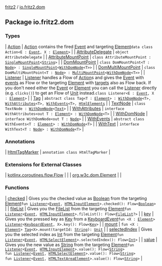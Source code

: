 [fritz2](../index.md) / [io.fritz2.dom](./index.md)

## Package io.fritz2.dom

### Types

| [Action](-action/index.md) | [Action](-action/index.md) contains the fired [Event](https://kotlinlang.org/api/latest/jvm/stdlib/org.w3c.dom.events/-event/index.html) and targeting [Element](https://kotlinlang.org/api/latest/jvm/stdlib/org.w3c.dom/-element/index.html)`data class Action<E : `[`Event`](https://kotlinlang.org/api/latest/jvm/stdlib/org.w3c.dom.events/-event/index.html)`, X : `[`Element`](https://kotlinlang.org/api/latest/jvm/stdlib/org.w3c.dom/-element/index.html)`>` |
| [AttributeDelegate](-attribute-delegate/index.md) | `object AttributeDelegate` |
| [AttributeMountPoint](-attribute-mount-point/index.md) | `class AttributeMountPoint : `[`SingleMountPoint`](../io.fritz2.binding/-single-mount-point/index.md)`<`[`String`](https://kotlinlang.org/api/latest/jvm/stdlib/kotlin/-string/index.html)`>` |
| [DomMountPoint](-dom-mount-point/index.md) | `class DomMountPoint<T : `[`Node`](https://kotlinlang.org/api/latest/jvm/stdlib/org.w3c.dom/-node/index.html)`> : `[`SingleMountPoint`](../io.fritz2.binding/-single-mount-point/index.md)`<`[`WithDomNode`](-with-dom-node/index.md)`<T>>` |
| [DomMultiMountPoint](-dom-multi-mount-point/index.md) | `class DomMultiMountPoint<T : `[`Node`](https://kotlinlang.org/api/latest/jvm/stdlib/org.w3c.dom/-node/index.html)`> : `[`MultiMountPoint`](../io.fritz2.binding/-multi-mount-point/index.md)`<`[`WithDomNode`](-with-dom-node/index.md)`<T>>` |
| [Listener](-listener/index.md) | [Listener](-listener/index.md) handles a Flow of [Action](-action/index.md)s and gives the [Event](https://kotlinlang.org/api/latest/jvm/stdlib/org.w3c.dom.events/-event/index.html) with [events](-listener/events.md) as Flow or the targeting [Element](https://kotlinlang.org/api/latest/jvm/stdlib/org.w3c.dom/-element/index.html) with [targets](-listener/targets.md) also as Flow back. If you don't need either the [Event](https://kotlinlang.org/api/latest/jvm/stdlib/org.w3c.dom.events/-event/index.html) or [Element](https://kotlinlang.org/api/latest/jvm/stdlib/org.w3c.dom/-element/index.html) you can call the [Listener](-listener/index.md) directly (e.g. `clicks()`) to get an Flow of [Unit](https://kotlinlang.org/api/latest/jvm/stdlib/kotlin/-unit/index.html) instead.`class Listener<E : `[`Event`](https://kotlinlang.org/api/latest/jvm/stdlib/org.w3c.dom.events/-event/index.html)`, X : `[`Element`](https://kotlinlang.org/api/latest/jvm/stdlib/org.w3c.dom/-element/index.html)`>` |
| [Tag](-tag/index.md) | `abstract class Tag<T : `[`Element`](https://kotlinlang.org/api/latest/jvm/stdlib/org.w3c.dom/-element/index.html)`> : `[`WithDomNode`](-with-dom-node/index.md)`<T>, `[`WithAttributes`](-with-attributes/index.md)`<T>, `[`WithEvents`](-with-events/index.md)`<T>, `[`HtmlElements`](../io.fritz2.dom.html/-html-elements/index.md) |
| [TextNode](-text-node/index.md) | `class TextNode : `[`WithDomNode`](-with-dom-node/index.md)`<`[`Text`](https://kotlinlang.org/api/latest/jvm/stdlib/org.w3c.dom/-text/index.html)`>` |
| [WithAttributes](-with-attributes/index.md) | `interface WithAttributes<out T : `[`Element`](https://kotlinlang.org/api/latest/jvm/stdlib/org.w3c.dom/-element/index.html)`> : `[`WithDomNode`](-with-dom-node/index.md)`<T>` |
| [WithDomNode](-with-dom-node/index.md) | `interface WithDomNode<out T : `[`Node`](https://kotlinlang.org/api/latest/jvm/stdlib/org.w3c.dom/-node/index.html)`>` |
| [WithEvents](-with-events/index.md) | `abstract class WithEvents<T : `[`Element`](https://kotlinlang.org/api/latest/jvm/stdlib/org.w3c.dom/-element/index.html)`> : `[`WithDomNode`](-with-dom-node/index.md)`<T>` |
| [WithText](-with-text/index.md) | `interface WithText<T : `[`Node`](https://kotlinlang.org/api/latest/jvm/stdlib/org.w3c.dom/-node/index.html)`> : `[`WithDomNode`](-with-dom-node/index.md)`<T>` |

### Annotations

| [HtmlTagMarker](-html-tag-marker/index.md) | `annotation class HtmlTagMarker` |

### Extensions for External Classes

| [kotlinx.coroutines.flow.Flow](kotlinx.coroutines.flow.-flow/index.md) |  |
| [org.w3c.dom.Element](org.w3c.dom.-element/index.md) |  |

### Functions

| [checked](checked.md) | Gives you the checked value as [Boolean](https://kotlinlang.org/api/latest/jvm/stdlib/kotlin/-boolean/index.html) from the targeting [Element](https://kotlinlang.org/api/latest/jvm/stdlib/org.w3c.dom/-element/index.html)`fun `[`Listener`](-listener/index.md)`<`[`Event`](https://kotlinlang.org/api/latest/jvm/stdlib/org.w3c.dom.events/-event/index.html)`, `[`HTMLInputElement`](https://kotlinlang.org/api/latest/jvm/stdlib/org.w3c.dom/-h-t-m-l-input-element/index.html)`>.checked(): Flow<`[`Boolean`](https://kotlinlang.org/api/latest/jvm/stdlib/kotlin/-boolean/index.html)`>` |
| [fileList](file-list.md) | Gives you the [FileList](https://kotlinlang.org/api/latest/jvm/stdlib/org.w3c.files/-file-list/index.html) from the targeting [Element](https://kotlinlang.org/api/latest/jvm/stdlib/org.w3c.dom/-element/index.html)`fun `[`Listener`](-listener/index.md)`<`[`Event`](https://kotlinlang.org/api/latest/jvm/stdlib/org.w3c.dom.events/-event/index.html)`, `[`HTMLInputElement`](https://kotlinlang.org/api/latest/jvm/stdlib/org.w3c.dom/-h-t-m-l-input-element/index.html)`>.fileList(): Flow<`[`FileList`](https://kotlinlang.org/api/latest/jvm/stdlib/org.w3c.files/-file-list/index.html)`?>` |
| [key](key.md) | Gives you the pressed key as [Key](../io.fritz2.dom.html/-key/index.md) from a [KeyboardEvent](https://kotlinlang.org/api/latest/jvm/stdlib/org.w3c.dom.events/-keyboard-event/index.html)`fun <X : `[`Element`](https://kotlinlang.org/api/latest/jvm/stdlib/org.w3c.dom/-element/index.html)`> `[`Listener`](-listener/index.md)`<`[`KeyboardEvent`](https://kotlinlang.org/api/latest/jvm/stdlib/org.w3c.dom.events/-keyboard-event/index.html)`, X>.key(): Flow<`[`Key`](../io.fritz2.dom.html/-key/index.md)`>` |
| [mount](mount.md) | `fun <X : `[`Element`](https://kotlinlang.org/api/latest/jvm/stdlib/org.w3c.dom/-element/index.html)`> `[`Tag`](-tag/index.md)`<X>.mount(targetId: `[`String`](https://kotlinlang.org/api/latest/jvm/stdlib/kotlin/-string/index.html)`): `[`Unit`](https://kotlinlang.org/api/latest/jvm/stdlib/kotlin/-unit/index.html) |
| [selectedIndex](selected-index.md) | Gives you the selected index as [Int](https://kotlinlang.org/api/latest/jvm/stdlib/kotlin/-int/index.html) from the targeting [Element](https://kotlinlang.org/api/latest/jvm/stdlib/org.w3c.dom/-element/index.html)`fun `[`Listener`](-listener/index.md)`<`[`Event`](https://kotlinlang.org/api/latest/jvm/stdlib/org.w3c.dom.events/-event/index.html)`, `[`HTMLSelectElement`](https://kotlinlang.org/api/latest/jvm/stdlib/org.w3c.dom/-h-t-m-l-select-element/index.html)`>.selectedIndex(): Flow<`[`Int`](https://kotlinlang.org/api/latest/jvm/stdlib/kotlin/-int/index.html)`>` |
| [value](value.md) | Gives you the new value as [String](https://kotlinlang.org/api/latest/jvm/stdlib/kotlin/-string/index.html) from the targeting [Element](https://kotlinlang.org/api/latest/jvm/stdlib/org.w3c.dom/-element/index.html)`fun `[`Listener`](-listener/index.md)`<`[`Event`](https://kotlinlang.org/api/latest/jvm/stdlib/org.w3c.dom.events/-event/index.html)`, `[`HTMLInputElement`](https://kotlinlang.org/api/latest/jvm/stdlib/org.w3c.dom/-h-t-m-l-input-element/index.html)`>.value(): Flow<`[`String`](https://kotlinlang.org/api/latest/jvm/stdlib/kotlin/-string/index.html)`>`<br>`fun `[`Listener`](-listener/index.md)`<`[`Event`](https://kotlinlang.org/api/latest/jvm/stdlib/org.w3c.dom.events/-event/index.html)`, `[`HTMLSelectElement`](https://kotlinlang.org/api/latest/jvm/stdlib/org.w3c.dom/-h-t-m-l-select-element/index.html)`>.value(): Flow<`[`String`](https://kotlinlang.org/api/latest/jvm/stdlib/kotlin/-string/index.html)`>`<br>`fun `[`Listener`](-listener/index.md)`<`[`Event`](https://kotlinlang.org/api/latest/jvm/stdlib/org.w3c.dom.events/-event/index.html)`, `[`HTMLTextAreaElement`](https://kotlinlang.org/api/latest/jvm/stdlib/org.w3c.dom/-h-t-m-l-text-area-element/index.html)`>.value(): Flow<`[`String`](https://kotlinlang.org/api/latest/jvm/stdlib/kotlin/-string/index.html)`>` |

